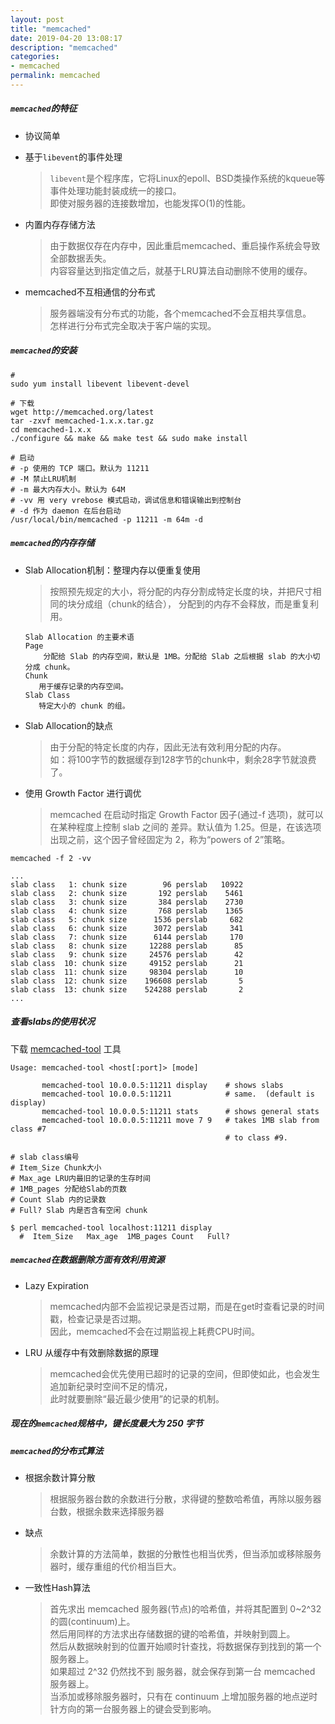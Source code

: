 ```yaml
---
layout: post
title: "memcached"
date: 2019-04-20 13:08:17
description: "memcached"
categories:
- memcached
permalink: memcached
---
```


##### `memcached`的特征

- 协议简单
- 基于`libevent`的事件处理
  > `libevent`是个程序库，它将Linux的epoll、BSD类操作系统的kqueue等事件处理功能封装成统一的接口。  
  > 即使对服务器的连接数增加，也能发挥O(1)的性能。

- 内置内存存储方法
  > 由于数据仅存在内存中，因此重启memcached、重启操作系统会导致全部数据丢失。  
  > 内容容量达到指定值之后，就基于LRU算法自动删除不使用的缓存。

- memcached不互相通信的分布式
  > 服务器端没有分布式的功能，各个memcached不会互相共享信息。  
  > 怎样进行分布式完全取决于客户端的实现。

##### `memcached`的安装

```vim
#
sudo yum install libevent libevent-devel

# 下载
wget http://memcached.org/latest
tar -zxvf memcached-1.x.x.tar.gz
cd memcached-1.x.x
./configure && make && make test && sudo make install

# 启动
# -p 使用的 TCP 端口。默认为 11211
# -M 禁止LRU机制
# -m 最大内存大小。默认为 64M
# -vv 用 very vrebose 模式启动，调试信息和错误输出到控制台
# -d 作为 daemon 在后台启动
/usr/local/bin/memcached -p 11211 -m 64m -d
```  

##### `memcached`的内存存储

- Slab Allocation机制：整理内存以便重复使用
  > 按照预先规定的大小，将分配的内存分割成特定长度的块，并把尺寸相同的块分成组（chunk的结合），
  > 分配到的内存不会释放，而是重复利用。  

  ```vim
  Slab Allocation 的主要术语
  Page
      分配给 Slab 的内存空间，默认是 1MB。分配给 Slab 之后根据 slab 的大小切分成 chunk。
  Chunk
     用于缓存记录的内存空间。
  Slab Class
     特定大小的 chunk 的组。
  ```
- Slab Allocation的缺点
  > 由于分配的特定长度的内存，因此无法有效利用分配的内存。  
  > 如：将100字节的数据缓存到128字节的chunk中，剩余28字节就浪费了。

- 使用 Growth Factor 进行调优
  > memcached 在启动时指定 Growth Factor 因子(通过-f 选项)，就可以在某种程度上控制 slab 之间的
  > 差异。默认值为 1.25。但是，在该选项出现之前，这个因子曾经固定为 2，称为“powers of 2”策略。

```vim
memcached -f 2 -vv

...
slab class   1: chunk size        96 perslab   10922
slab class   2: chunk size       192 perslab    5461
slab class   3: chunk size       384 perslab    2730
slab class   4: chunk size       768 perslab    1365
slab class   5: chunk size      1536 perslab     682
slab class   6: chunk size      3072 perslab     341
slab class   7: chunk size      6144 perslab     170
slab class   8: chunk size     12288 perslab      85
slab class   9: chunk size     24576 perslab      42
slab class  10: chunk size     49152 perslab      21
slab class  11: chunk size     98304 perslab      10
slab class  12: chunk size    196608 perslab       5
slab class  13: chunk size    524288 perslab       2
...

```  

##### 查看slabs的使用状况

下载 [memcached-tool](/downloads/memcached/memcached-tool.zip) 工具

```vim
Usage: memcached-tool <host[:port]> [mode]

       memcached-tool 10.0.0.5:11211 display    # shows slabs
       memcached-tool 10.0.0.5:11211            # same.  (default is display)
       memcached-tool 10.0.0.5:11211 stats      # shows general stats
       memcached-tool 10.0.0.5:11211 move 7 9   # takes 1MB slab from class #7
                                                # to class #9.

# slab class编号
# Item_Size Chunk大小
# Max_age LRU内最旧的记录的生存时间
# 1MB_pages 分配给Slab的页数
# Count Slab 内的记录数
# Full? Slab 内是否含有空闲 chunk

$ perl memcached-tool localhost:11211 display
  #  Item_Size   Max_age  1MB_pages Count   Full?     

```

##### `memcached`在数据删除方面有效利用资源

- Lazy Expiration
  > memcached内部不会监视记录是否过期，而是在get时查看记录的时间戳，检查记录是否过期。  
  > 因此，memcached不会在过期监视上耗费CPU时间。

- LRU 从缓存中有效删除数据的原理
  > memcached会优先使用已超时的记录的空间，但即使如此，也会发生追加新纪录时空间不足的情况，  
  > 此时就要删除“最近最少使用”的记录的机制。  

##### **现在的`memcached`规格中，键长度最大为 250 字节**

##### `memcached`的分布式算法

- 根据余数计算分散
  > 根据服务器台数的余数进行分散，求得键的整数哈希值，再除以服务器台数，根据余数来选择服务器

- 缺点
  > 余数计算的方法简单，数据的分散性也相当优秀，但当添加或移除服务器时，缓存重组的代价相当巨大。

- 一致性Hash算法
  > 首先求出 memcached 服务器(节点)的哈希值，并将其配置到 0~2^32 的圆(continuum)上。  
  > 然后用同样的方法求出存储数据的键的哈希值，并映射到圆上。  
  > 然后从数据映射到的位置开始顺时针查找，将数据保存到找到的第一个服务器上。  
  > 如果超过 2^32 仍然找不到 服务器，就会保存到第一台 memcached 服务器上。  
  > 当添加或移除服务器时，只有在 continuum 上增加服务器的地点逆时针方向的第一台服务器上的键会受到影响。  
